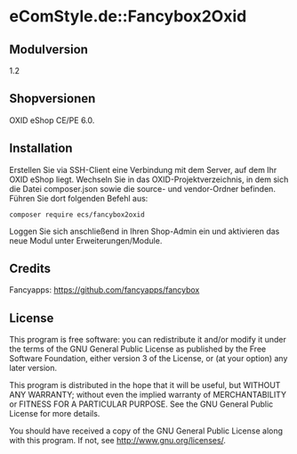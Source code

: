eComStyle.de::Fancybox2Oxid
===========================

Modulversion
------------
1.2

Shopversionen
-------------
OXID eShop CE/PE 6.0.

Installation
------------
Erstellen Sie via SSH-Client eine Verbindung mit dem Server, auf dem Ihr OXID eShop liegt.
Wechseln Sie in das OXID-Projektverzeichnis, in dem sich die Datei composer.json sowie die source- und vendor-Ordner befinden.
Führen Sie dort folgenden Befehl aus:

`composer require ecs/fancybox2oxid`

Loggen Sie sich anschließend in Ihren Shop-Admin ein und aktivieren das neue Modul unter Erweiterungen/Module.

Credits
-------
Fancyapps: <https://github.com/fancyapps/fancybox>

License
-------
This program is free software: you can redistribute it and/or modify
it under the terms of the GNU General Public License as published by
the Free Software Foundation, either version 3 of the License, or
(at your option) any later version.

This program is distributed in the hope that it will be useful,
but WITHOUT ANY WARRANTY; without even the implied warranty of
MERCHANTABILITY or FITNESS FOR A PARTICULAR PURPOSE.  See the
GNU General Public License for more details.

You should have received a copy of the GNU General Public License
along with this program.  If not, see <http://www.gnu.org/licenses/>.
